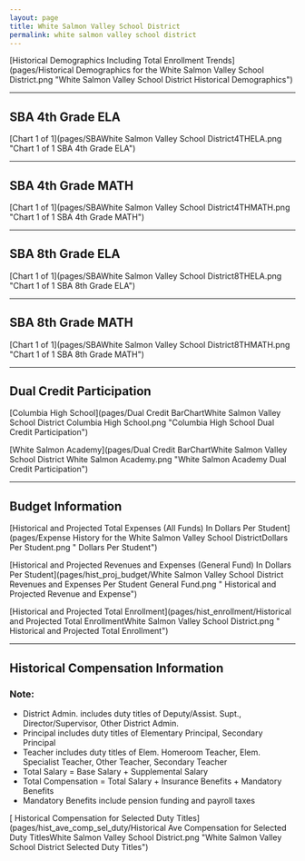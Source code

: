 ```yaml
---
layout: page
title: White Salmon Valley School District
permalink: white salmon valley school district
---
```



[Historical Demographics Including Total Enrollment Trends](pages/Historical Demographics for the White Salmon Valley School District.png "White Salmon Valley School District Historical Demographics")

___

## SBA 4th Grade ELA

[Chart 1 of 1](pages/SBAWhite Salmon Valley School District4THELA.png "Chart 1 of 1 SBA 4th Grade ELA")


___

## SBA 4th Grade MATH

[Chart 1 of 1](pages/SBAWhite Salmon Valley School District4THMATH.png "Chart 1 of 1 SBA 4th Grade MATH")


___

## SBA 8th Grade ELA

[Chart 1 of 1](pages/SBAWhite Salmon Valley School District8THELA.png "Chart 1 of 1 SBA 8th Grade ELA")


___

## SBA 8th Grade MATH

[Chart 1 of 1](pages/SBAWhite Salmon Valley School District8THMATH.png "Chart 1 of 1 SBA 8th Grade MATH")


___

## Dual Credit Participation

[Columbia High School](pages/Dual Credit BarChartWhite Salmon Valley School District Columbia High School.png "Columbia High School Dual Credit Participation")

[White Salmon Academy](pages/Dual Credit BarChartWhite Salmon Valley School District White Salmon Academy.png "White Salmon Academy Dual Credit Participation")


___

## Budget Information

[Historical and Projected Total Expenses (All Funds) In Dollars Per Student](pages/Expense History for the White Salmon Valley School DistrictDollars Per Student.png " Dollars Per Student")

[Historical and Projected Revenues and Expenses (General Fund) In Dollars Per Student](pages/hist_proj_budget/White Salmon Valley School District Revenues and Expenses Per Student General Fund.png " Historical and Projected Revenue and Expense")

[Historical and Projected Total Enrollment](pages/hist_enrollment/Historical and Projected Total EnrollmentWhite Salmon Valley School District.png " Historical and Projected Total Enrollment")


___

## Historical Compensation Information
### Note:
- District Admin. includes duty titles of Deputy/Assist. Supt., Director/Supervisor, Other District Admin.
- Principal includes duty titles of Elementary Principal, Secondary Principal
- Teacher includes duty titles of Elem. Homeroom Teacher, Elem. Specialist Teacher, Other Teacher, Secondary Teacher
- Total Salary = Base Salary + Supplemental Salary
- Total Compensation = Total Salary + Insurance Benefits + Mandatory Benefits
- Mandatory Benefits include pension funding and payroll taxes

[ Historical Compensation for Selected Duty Titles](pages/hist_ave_comp_sel_duty/Historical Ave Compensation for Selected Duty TitlesWhite Salmon Valley School District.png "White Salmon Valley School District Selected Duty Titles")

